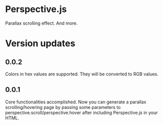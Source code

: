 # Perspective.js
Parallax scrolling effect. And more.

# Version updates
## 0.0.2
Colors in hex values are supported. They will be converted to RGB values.
## 0.0.1
Core functionalities accomplished. Now you can generate a parallax scrolling/hovering page by passing some parameters to perspective.scroll/perspective.hover after including Perspective.js in your HTML.

